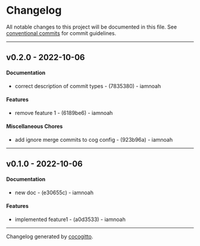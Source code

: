 # Changelog
All notable changes to this project will be documented in this file. See [conventional commits](https://www.conventionalcommits.org/) for commit guidelines.

- - -
## v0.2.0 - 2022-10-06
#### Documentation
- correct description of commit types - (7835380) - iamnoah
#### Features
- remove feature 1 - (6189be6) - iamnoah
#### Miscellaneous Chores
- add ignore merge commits to cog config - (923b96a) - iamnoah

- - -

## v0.1.0 - 2022-10-06
#### Documentation
- new doc - (e30655c) - iamnoah
#### Features
- implemented feature1 - (a0d3533) - iamnoah

- - -

Changelog generated by [cocogitto](https://github.com/cocogitto/cocogitto).